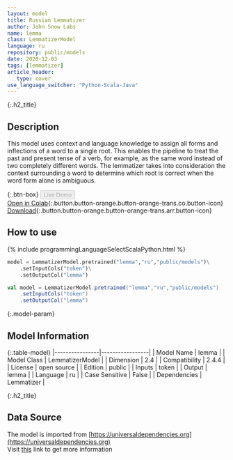 ```yaml
---
layout: model
title: Russian Lemmatizer
author: John Snow Labs
name: lemma
class: LemmatizerModel
language: ru
repository: public/models
date: 2020-12-03
tags: [lemmatizer]
article_header:
   type: cover
use_language_switcher: "Python-Scala-Java"
---
```


{:.h2_title}
## Description 
This model uses context and language knowledge to assign all forms and inflections of a word to a single root. This enables the pipeline to treat the past and present tense of a verb, for example, as the same word instead of two completely different words. The lemmatizer takes into consideration the context surrounding a word to determine which root is correct when the word form alone is ambiguous.



{:.btn-box}
<button class="button button-orange" disabled>Live Demo</button><br/>[Open in Colab](https://github.com/JohnSnowLabs/spark-nlp-workshop/blob/b2eb08610dd49d5b15077cc499a94b4ec1e8b861/jupyter/annotation/english/model-downloader/Create%20custom%20pipeline%20-%20NerDL.ipynb){:.button.button-orange.button-orange-trans.co.button-icon}<br/>[Download](https://s3.amazonaws.com/auxdata.johnsnowlabs.com/public/models/lemma_ru_2.4.4_2.4_1584013425855.zip){:.button.button-orange.button-orange-trans.arr.button-icon}<br/>

## How to use 
<div class="tabs-box" markdown="1">

{% include programmingLanguageSelectScalaPython.html %}

```python
model = LemmatizerModel.pretrained("lemma","ru","public/models")\
	.setInputCols("token")\
	.setOutputCol("lemma")
```

```scala
val model = LemmatizerModel.pretrained("lemma","ru","public/models")
	.setInputCols("token")
	.setOutputCol("lemma")
```
</div>



{:.model-param}
## Model Information
{:.table-model}
|----------------|-----------------|
| Model Name     | lemma           |
| Model Class    | LemmatizerModel |
| Dimension      | 2.4             |
| Compatibility  | 2.4.4           |
| License        | open source     |
| Edition        | public          |
| Inputs         | token           |
| Output         | lemma           |
| Language       | ru              |
| Case Sensitive | False           |
| Dependencies   | Lemmatizer      |




{:.h2_title}
## Data Source
The model is imported from [https://universaldependencies.org](https://universaldependencies.org)  
Visit [this](https://github.com/JohnSnowLabs/spark-nlp/blob/master/src/main/scala/com/johnsnowlabs/nlp/annotators/LemmatizerModel.scala) link to get more information

